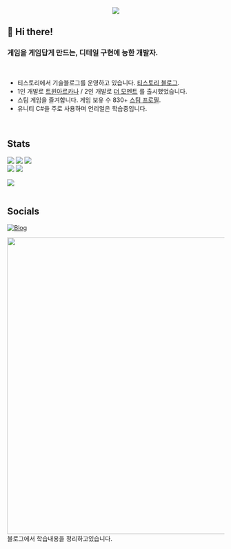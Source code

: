 <div align= "center">
    <img src="https://capsule-render.vercel.app/api?type=waving&color=auto&height=180&text=We%20want%20this%20to%20be%20good.&animation=fadeIn&fontColor=ffffff&fontSize=60" />
</div>

## 👋 Hi there!
<div align= "left"> 

<h3>게임을 게임답게 만드는, 디테일 구현에 능한 개발자.</h3> <br>

- 티스토리에서 기술블로그를 운영하고 있습니다. [티스토리 블로그](https://mentum.tistory.com/).
- 1인 개발로 [트윈아르카나](https://www.youtube.com/watch?v=xsZPRPS2LL8) / 2인 개발로 [더 모멘트](https://www.youtube.com/watch?v=d1m1scTaZs8) 를 출시했었습니다.
- 스팀 게임을 즐겨합니다. 게임 보유 수 830+ [스팀 프로필](https://steamcommunity.com/id/memento3525/).
- 유니티 C#을 주로 사용하며 언리얼은 학습중입니다.
</div> <br>

## Stats
<div align= "left"> 
    <p>
      <img src="https://img.shields.io/badge/C%23-green?style=flat-square&logo=C Sharp&logoColor=white">
      <img src="https://img.shields.io/badge/C++-blue?style=flat-square&logo=C%2B%2B&logoColor=white">
      <img src="https://img.shields.io/badge/C-informational?style=flat-square&logo=C&logoColor=white">
      <br>
       <img src="https://img.shields.io/badge/Unity-000000?style=flat-square&logo=Unity&logoColor=white">
       <img src="https://img.shields.io/badge/Unreal Engine-000000?style=flat-square&logo=Unreal Engine&logoColor=white">
    </p>
    <img src="https://github-readme-stats.vercel.app/api/top-langs/?username=memento3525&layout=compact&bg_color=180,00000000,&title_color=000000&text_color=000000"/> 
</div>
<br>

## Socials
[![Blog](https://img.shields.io/badge/blog-FFA500?style=for-the-badge&logo=rss&logoColor=white)](https://mentum.tistory.com/)
<br>

<div align= "left"> 
    <a href=https://mentum.tistory.com/><img width = "689" src="https://github.com/user-attachments/assets/5f1d2183-b4fe-472e-ab5a-db5d711c39f4"> </a><br>
    블로그에서 학습내용을 정리하고있습니다.
</div> 
